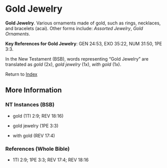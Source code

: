 # Gold Jewelry
**Gold Jewelry**. 
Various ornaments made of gold, such as rings, necklaces, and bracelets (acai). 
Other forms include: 
*Assorted Jewelry*, *Gold Ornaments*. 


**Key References for Gold Jewelry**: 
GEN 24:53, EXO 35:22, NUM 31:50, 1PE 3:3. 




In the New Testament (BSB), words representing “Gold Jewelry” are translated as 
*gold* (2x), *gold jewelry* (1x), *with gold* (1x). 


Return to [Index](00-Index.md)

## More Information

### NT Instances (BSB)

* gold (1TI 2:9; REV 18:16)

* gold jewelry (1PE 3:3)

* with gold (REV 17:4)



### References (Whole Bible)

* 1TI 2:9; 1PE 3:3; REV 17:4; REV 18:16




